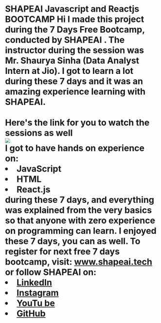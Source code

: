 # SHAPEAI Javascript and Reactjs BOOTCAMP  Hi I made this project during the 7 Days Free Bootcamp, conducted by <b> SHAPEAI  </b>.  The instructor during the session was Mr. Shaurya Sinha (Data Analyst Intern at Jio). I got to  learn a lot during these 7 days and it was an amazing experience learning with SHAPEAI.  <br><br>Here's the link for you to watch the sessions as well<br>  <a href="https://www.youtube.com/playlist?list=PL7zl8TDRnbulLetcbkthT0p_IzwgRAYbu"> <img src="https://github.com/ShapeAI/PYTHON-AND-DATA-ANALYTICS/blob/main/YOUTUBE%20THUMBNAIL-4.png"> </a>  <br>I got to have hands on experience on:  <li>JavaScript  <li>HTML  <li>React.js  <br>during these 7 days, and everything was explained from the very basics so that  anyone with zero experience on programming can learn.  I enjoyed these 7 days, you can as well. To register for next free 7 days bootcamp, visit:  <a href="https://www.shapeai.tech"> www.shapeai.tech</a>  or follow SHAPEAI on:  <li><a href=  "https://in.linkedin.com/company/shapeai">LinkedIn</a>  <li><a href=  "https://www.instagram.com/shape.ai/?hl=en">Instagram</a>  <li><a  href=  "https://www.youtube.com/channel/UCTUvDLTW9meuDXWcbmISPdA">YouTu  be</a>  <li><a href=  "https://github.com/shapeai">GitHub</a>
